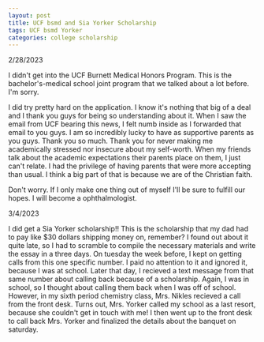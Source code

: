 ```yaml
---
layout: post
title: UCF bsmd and Sia Yorker Scholarship
tags: UCF bsmd Yorker
categories: college scholarship
---
```


2/28/2023

I didn't get into the UCF Burnett Medical Honors Program. This is the bachelor's-medical school joint program that we talked about a lot before. I'm sorry.

I did try pretty hard on the application. I know it's nothing that big of a deal and I thank you guys for being so understanding about it. When I saw the email from UCF bearing this news, I felt numb inside as I forwarded that email to you guys. I am so incredibly lucky to have as supportive parents as you guys. Thank you so much. Thank you for never making me academically stressed nor insecure about my self-worth.
When my friends talk about the academic expectations their parents place on them, I just can't relate. I had the privilege of having parents that were more accepting than usual. I think a big part of that is because we are of the Christian faith. 

Don't worry. If I only make one thing out of myself I'll be sure to fulfill our hopes. I will become a ophthalmologist.


3/4/2023

I did get a Sia Yorker scholarship!! This is the scholarship that my dad had to pay like $30 dollars shipping money on, remember? I found out about it quite late, so I had to scramble to compile the necessary materials and write the essay in a three days.
On tuesday the week before, I kept on getting calls from this one specific number. I paid no attention to it and ignored it, because I was at school. Later that day, I recieved a text message from that same number about calling back because of a scholarship. Again, I was in school, so I thought about calling them back when I was off of school.
However, in my sixth period chemistry class, Mrs. Nikles recieved a call from the front desk. Turns out, Mrs. Yorker called my school as a last resort, because she couldn't get in touch with me! I then went up to the front desk to call back Mrs. Yorker and finalized the details about the banquet on saturday.

